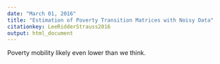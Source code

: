 ```yaml
---
date: "March 01, 2016"
title: "Estimation of Poverty Transition Matrices with Noisy Data"
citationkey: LeeRidderStrauss2016
output: html_document
---
```


Poverty mobility likely even lower than we think.

